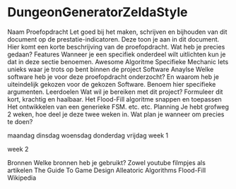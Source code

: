 # DungeonGeneratorZeldaStyle

Naam Proefopdracht
Let goed bij het maken, schrijven en bijhouden van dit document op de prestatie-indicatoren. Deze toon je aan in dit document.
Hier komt een korte beschrijving van de proefopdracht. Wat heb je precies gedaan?
Features
Wanneer je een specifiek onderdeel wilt uitlichten kun je dat in deze sectie benoemen.
Awesome Algoritme
Specifieke Mechanic
Iets unieks waar je trots op bent binnen de project
Software Anaylse
Welke software heb je voor deze proefopdracht onderzocht? En waarom heb je uiteindelijk gekozen voor de gekozen Software. Benoem hier specifieke argumenten.
Leerdoelen
Wat wil je bereiken met dit project? Formuleer dit kort, krachtig en haalbaar.
Het Flood-Fill algoritme snappen en toepassen
Het ontwikkelen van een generieke FSM.
etc. etc.
Planning
Je hebt grofweg 2 weken, hoe deel je deze twee weken in. Wat plan je wanneer om precies te doen?

maandag
dinsdag
woensdag
donderdag
vrijdag
week 1





week 2





Bronnen
Welke bronnen heb je gebruikt? Zowel youtube filmpjes als artikelen
The Guide To Game Design
Alleatoric Algorithms
Flood-Fill Wikipedia
